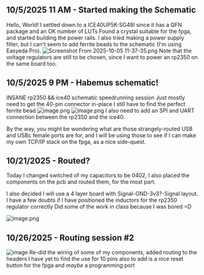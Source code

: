 <!--
  ===================    !!READ THIS NOTICE!!   ====================
  DO NOT edit this file manually. Your changes WILL BE OVERWRITTEN!
  This journal is auto generated and updated by Hack Club Blueprint.
  To edit this file, please edit your journal entries on Blueprint.
  ==================================================================
-->

## 10/5/2025 11 AM - Started making the Schematic  

Hello, World!
I settled down to a ICE40UP5K-SG48I since it has a QFN package and an OK number of LUTs
Found a crystal suitable for the fpga, and started building the power rails.
I also tried making a power supply filter, but I can't seem to add ferrite beads to the schematic (I'm using Easyeda Pro).
![Screenshot From 2025-10-05 11-37-35.png](https://blueprint.hackclub.com/user-attachments/blobs/redirect/eyJfcmFpbHMiOnsiZGF0YSI6NTExLCJwdXIiOiJibG9iX2lkIn19--39347129a2adfe8384a4832272bf8f5a5c7b151a/Screenshot%20From%202025-10-05%2011-37-35.png)
Note that the voltage regulators are still to be chosen, since I want to power an rp2350 on the same board too.  

## 10/5/2025 9 PM - Habemus schematic!  

INSANE rp2350 && ice40 schematic speedrunning session
Just mostly need to get the 40-pin connector in-place
I still have to find the perfect ferrite bead 
![image.png](https://blueprint.hackclub.com/user-attachments/blobs/redirect/eyJfcmFpbHMiOnsiZGF0YSI6NjIyLCJwdXIiOiJibG9iX2lkIn19--b17339e37da79ae839f847be563bbaf240753337/image.png)
![image.png](https://blueprint.hackclub.com/user-attachments/blobs/redirect/eyJfcmFpbHMiOnsiZGF0YSI6NjIzLCJwdXIiOiJibG9iX2lkIn19--003c5f6cc2bb9a9123e21f6d71d68d763b0004c3/image.png)
I also need to add an SPI and UART connection between the rp2350 and the ice40.

By the way, you might be wondering what are those strangely-routed USB and USBc female ports are for, and I will be using those to see if I can make my own TCP/IP stack on the fpga, as a nice side-quest.
  

## 10/21/2025 - Routed?  

Today I changed switched of my capacitors to be 0402, I also placed the components on the pcb and routed them, for the most part.

I also decided I will use a 4 layer board with Signal-GND-3v3?-Signal layout.
I have a few doubts if I have positioned the inductors for the rp2350 regulator correctly
Did some of the work in class because I was bored =D

![image.png](https://blueprint.hackclub.com/user-attachments/blobs/proxy/eyJfcmFpbHMiOnsiZGF0YSI6NDEwOCwicHVyIjoiYmxvYl9pZCJ9fQ==--45406e2ccc5dab5e7b4fdd2ce63cd635cf8f80a6/image.png)
  

## 10/26/2025 - Routing session #2  

![image](https://blueprint.hackclub.com/user-attachments/blobs/proxy/eyJfcmFpbHMiOnsiZGF0YSI6NTczNiwicHVyIjoiYmxvYl9pZCJ9fQ==--6f61c3cb7d7cfe4598b308f536eb85cc839d0ad8/image.png)
Re-did the wiring of some of my components, added routing to the headers
I have yet to find the use for 10 pins
also to add is a nice reset button for the fpga and *maybe* a programming port
  

